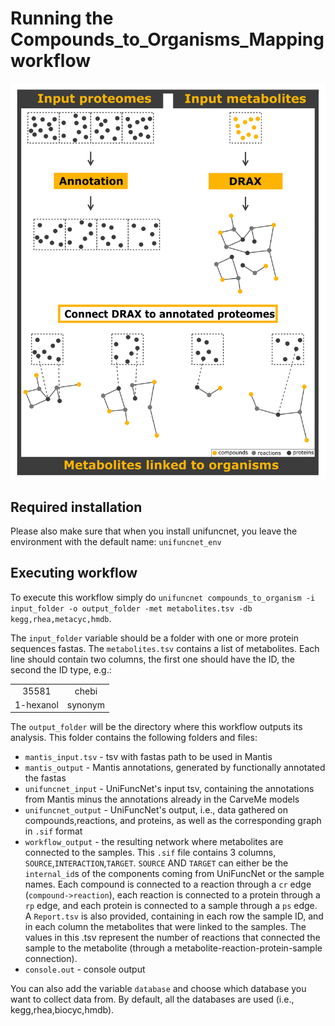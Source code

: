 # Running the Compounds_to_Organisms_Mapping workflow

![overview](case_study2.png)

## Required installation

Please also make sure that when you install unifuncnet, you leave the environment with the default name: `unifuncnet_env`

## Executing workflow

To execute this workflow simply do `unifuncnet compounds_to_organism -i input_folder -o output_folder -met metabolites.tsv -db kegg,rhea,metacyc,hmdb`.

The `input_folder` variable should be a folder with one or more protein sequences fastas. 
The `metabolites.tsv` contains a list of metabolites. Each line should contain two columns, the first one should have the ID, the second the ID type, e.g.:

|  |         |
|  :-------------: |:-------:|
| 35581  |  chebi  |
| 1-hexanol  | synonym |



The `output_folder` will be the directory where this workflow outputs its analysis. This folder contains the following folders and files:
- `mantis_input.tsv` - tsv with fastas path to be used in Mantis
- `mantis_output` - Mantis annotations, generated by functionally annotated the fastas
- `unifuncnet_input` - UniFuncNet's input tsv, containing the annotations from Mantis minus the annotations already in the CarveMe models
- `unifuncnet_output` - UniFuncNet's output, i.e., data gathered on compounds,reactions, and proteins, as well as the corresponding graph in `.sif` format 
- `workflow_output` - the resulting network where metabolites are connected to the samples. This `.sif` file contains 3 columns, `SOURCE`,`INTERACTION`,`TARGET`. `SOURCE` AND `TARGET` can either be the `internal_id`s  of the components coming from UniFuncNet or the sample names. Each compound is connected to a reaction through a `cr` edge (`compound->reaction`), each reaction is connected to a protein through a `rp` edge, and each protein is connected to a sample through a `ps` edge. A `Report.tsv` is also provided, containing in each row the sample ID, and in each column the metabolites that were linked to the samples. The values in this .tsv represent the number of reactions that connected the sample to the metabolite (through a metabolite-reaction-protein-sample connection).
- `console.out` - console output

You can also add the variable `database` and choose which database you want to collect data from. By default, all the databases are used (i.e., kegg,rhea,biocyc,hmdb).

